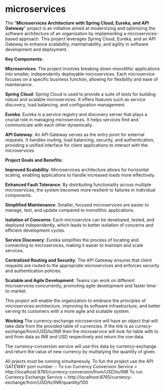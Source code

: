 # microservices
The "**Microservices Architecture with Spring Cloud, Eureka, and API Gateway**" project is an initiative aimed at modernizing and optimizing the software architecture of an organization by implementing a microservices-based approach. This project leverages Spring Cloud, Eureka, and an API Gateway to enhance scalability, maintainability, and agility in software development and deployment.

**Key Components:**

**Microservices**: The project involves breaking down monolithic applications into smaller, independently deployable microservices. Each microservice focuses on a specific business function, allowing for flexibility and ease of maintenance.

**Spring** **Cloud**: Spring Cloud is used to provide a suite of tools for building robust and scalable microservices. It offers features such as service discovery, load balancing, and configuration management.

**Eureka**: Eureka is a service registry and discovery server that plays a crucial role in managing microservices. It helps services find and communicate with each other dynamically.

**API Gateway**: An API Gateway serves as the entry point for external requests. It handles routing, load balancing, security, and authentication, providing a unified interface for client applications to interact with the microservices.

**Project Goals and Benefits:**

**Improved Scalability**: Microservices architecture allows for horizontal scaling, enabling applications to handle increased loads more effectively.

**Enhanced Fault Tolerance**: By distributing functionality across multiple microservices, the system becomes more resilient to failures in individual components.

**Simplified Maintenance**: Smaller, focused microservices are easier to manage, test, and update compared to monolithic applications.

**Isolation of Concerns**: Each microservice can be developed, tested, and deployed independently, which leads to better isolation of concerns and efficient development cycles.

**Service Discovery**: Eureka simplifies the process of locating and connecting to microservices, making it easier to maintain and scale services.

**Centralized Routing and Security**: The API Gateway ensures that client requests are routed to the appropriate microservices and enforces security and authentication policies.

**Scalable and Agile Development**: Teams can work on different microservices concurrently, promoting agile development and faster time-to-market.

This project will enable the organization to embrace the principles of microservices architecture, improving its software infrastructure, and better serving its customers with a more agile and scalable system.

**Working**
The currency-exchange microservice will have an object that will take data from the provided table of currencies.
If the link is as currecy-exchange/from/USD/to/INR then the microservice will look for 
table with to and from data as INR and USD respectively and return the row data.

The currency-conversion service will use this data by currency-exchange and 
return the value of new currency by multiplying the quantity of given.

All prjects must be running simultaneouly.
To fun the project use the API GATEWAY port number :- 
To run Currency Conversion Service = http://localhost:8765/currency-conversion/from/USD/to/INR
To run Currency Exchange Service = http://localhost:8765/currency-exchange/from/USD/to/INR/quantity/100


